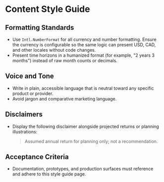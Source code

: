 # Content Style Guide

## Formatting Standards
- Use `Intl.NumberFormat` for all currency and number formatting. Ensure the currency is configurable so the same logic can present USD, CAD, and other locales without code changes.
- Present time horizons in a humanized format (for example, "2 years 3 months") instead of raw month counts or decimals.

## Voice and Tone
- Write in plain, accessible language that is neutral toward any specific product or provider.
- Avoid jargon and comparative marketing language.

## Disclaimers
- Display the following disclaimer alongside projected returns or planning illustrations:
  > Assumed annual return for planning only; not a recommendation.

## Acceptance Criteria
- Documentation, prototypes, and production surfaces must reference and adhere to this style guide page.
